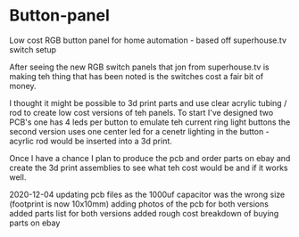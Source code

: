 # Button-panel
Low cost RGB button panel for home automation - based off superhouse.tv switch setup

After seeing the new RGB switch panels that jon from superhouse.tv is making teh thing that has been noted is the switches cost a fair bit of money. 

I thought it might be possible to 3d print parts and use clear acrylic tubing / rod to create low cost versions of teh panels.
To start I've designed two PCB's one has 4 leds per button to emulate teh current ring light buttons
the second version uses one center led for a cenetr lighting in the button - acyrlic rod would be inserted into a 3d print.

Once I have a chance I plan to produce the pcb and order parts on ebay and create the 3d print assemblies to see what teh cost would be and if it works well.

2020-12-04
updating pcb files as the 1000uf capacitor was the wrong size (footprint is now 10x10mm)
adding photos of the pcb for both versions
added parts list for both versions
added rough cost breakdown of buying parts on ebay

